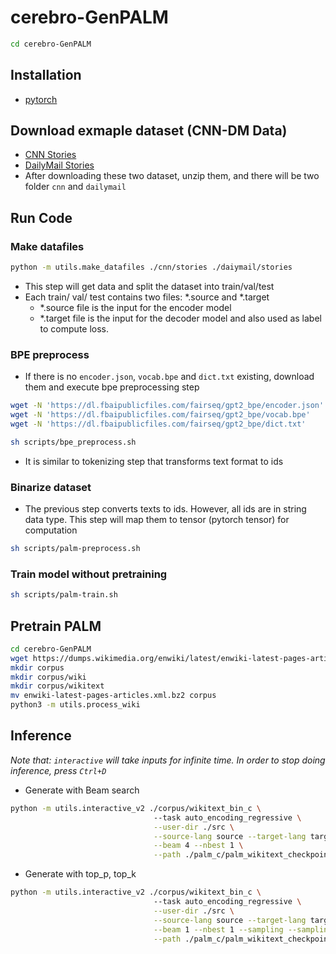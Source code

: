 # cerebro-GenPALM
```bash
cd cerebro-GenPALM
```
## Installation 
- [pytorch](https://pytorch.org/)

## Download exmaple dataset (CNN-DM Data)
- [CNN Stories](https://drive.google.com/uc?export=download&id=0BwmD_VLjROrfTHk4NFg2SndKcjQ)
- [DailyMail Stories](https://drive.google.com/uc?export=download&id=0BwmD_VLjROrfM1BxdkxVaTY2bWs)
- After downloading these two dataset, unzip them, and there will be two folder ```cnn``` and ```dailymail``` 
## Run Code 
### Make datafiles 
```bash
python -m utils.make_datafiles ./cnn/stories ./daiymail/stories 
```
- This step will get data and split the dataset into train/val/test 
- Each train/ val/ test contains two files: *.source and *.target 
    - *.source file is the input for the encoder model 
    - *.target file is the input for the decoder model and also used as label to compute loss. 

### BPE preprocess 
- If there is no ```encoder.json```, ```vocab.bpe``` and ```dict.txt``` existing, download them and execute bpe preprocessing step
```bash
wget -N 'https://dl.fbaipublicfiles.com/fairseq/gpt2_bpe/encoder.json'
wget -N 'https://dl.fbaipublicfiles.com/fairseq/gpt2_bpe/vocab.bpe'
wget -N 'https://dl.fbaipublicfiles.com/fairseq/gpt2_bpe/dict.txt'

sh scripts/bpe_preprocess.sh
```
- It is similar to tokenizing step that transforms text format to ids

### Binarize dataset 
- The previous step converts texts to ids. However, all ids are in string data type. This step will map them to tensor (pytorch tensor) for computation
```bash
sh scripts/palm-preprocess.sh
```

### Train model without pretraining
```bash
sh scripts/palm-train.sh
```

## Pretrain PALM
```bash
cd cerebro-GenPALM
wget https://dumps.wikimedia.org/enwiki/latest/enwiki-latest-pages-articles.xml.bz2
mkdir corpus
mkdir corpus/wiki
mkdir corpus/wikitext
mv enwiki-latest-pages-articles.xml.bz2 corpus
python3 -m utils.process_wiki
```
## Inference 
*Note that: ```interactive``` will take inputs for infinite time. In order to stop doing inference, press ```Ctrl+D```*
- Generate with Beam search 
```bash 
python -m utils.interactive_v2 ./corpus/wikitext_bin_c \ 
                                --task auto_encoding_regressive \
                                --user-dir ./src \
                                --source-lang source --target-lang target --bpe gpt2 \
                                --beam 4 --nbest 1 \
                                --path ./palm_c/palm_wikitext_checkpoints/checkpoint_best.pt
```
- Generate with top_p, top_k
```bash
python -m utils.interactive_v2 ./corpus/wikitext_bin_c \ 
                                --task auto_encoding_regressive \
                                --user-dir ./src \
                                --source-lang source --target-lang target --bpe gpt2 \
                                --beam 1 --nbest 1 --sampling --sampling-topk 50 --sampling-topp 0.9 --temperature 0.8 \
                                --path ./palm_c/palm_wikitext_checkpoints/checkpoint_best.pt
```